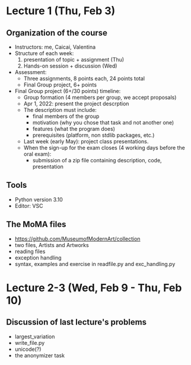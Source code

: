 # Lecture 1 (Thu, Feb 3)
## Organization of the course
- Instructors: me, Caicai, Valentina
- Structure of each week: 
    1. presentation of topic + assignment (Thu) 
    1. Hands-on session + discussion (Wed)
- Assessment:
    - Three assignments, 8 points each, 24 points total
    - Final Group project, 6+ points
- Final Group project (6+/30 points) timeline:
    - Group formation (4 members per group, we accept proposals)
    - Apr 1, 2022: present the project descrption
    - The description must include:
        - final members of the group
        - motivation (why you chose that task and not another one)
        - features (what the program does)
        - prerequisites (platform, non stdlib packages, etc.)
    - Last week (early May): project class presentations.
    - When the sign-up for the exam closes (4 working days before the oral exam):
        - submission of a zip file containing description, code, presentation
## Tools
- Python version 3.10 
- Editor: VSC
## The MoMA files
- https://github.com/MuseumofModernArt/collection
- two files, Artists and Artworks
- reading files
- exception handling
- syntax, examples and exercise in readfile.py and exc_handling.py

# Lecture 2-3 (Wed, Feb 9 - Thu, Feb 10)
## Discussion of last lecture's problems
- largest_variation
- write_file.py
- unicode(?)
- the anonymizer task


